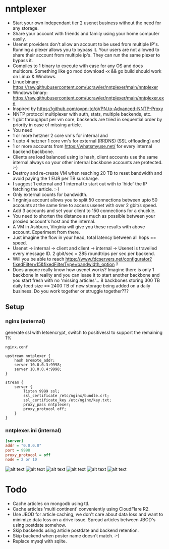 # nntplexer

- Start your own independant tier 2 usenet business without the need for any storage.
- Share your account with friends and family using your home computer easily.
- Usenet providers don't allow an account to be used from multiple IP's. Running a plexer allows you to bypass it. Your users are not allowed to share their account from multiple ip's. They can run the same plexer to bypass it.
- Compiles to 1 binary to execute with ease for any OS and does multicore. Something like go mod download -x && go build should work on Linux & Windows.
- Linux binary: https://raw.githubusercontent.com/ucrawler/nntplexer/main/nntplexer
- Windows binary: https://raw.githubusercontent.com/ucrawler/nntplexer/main/nntplexer.exe
- Inspired by https://github.com/ovpn-to/oVPN.to-Advanced-NNTP-Proxy
- NNTP protocol multiplexer with auth, stats, multiple backends, etc.
- 1 gbit throughput per vm core, backends are tried in sequential order by priority in case of missing article.
- You need
- 1 or more hetzner 2 core vm's for internal and
- 1 upto 4 hetzner 1 core vm's for external (RRDNS) (SSL offloading) and
- 1 or more accounts from https://whatsmyuse.net/ for every internal backend backbone.
- Clients are load balanced using ip hash, client accounts use the same internal always so your other internal backbone accounts are protected. :-)
- Destroy and re-create VM when reaching 20 TB to reset bandwidth and avoid paying the 1 EUR per TB surcharge.
- I suggest 1 external and 1 internal to start out with to 'hide' the IP fetching the article. :-)
- Only external counts for bandwidth.
- 1 ngninja account allows you to split 50 connections between upto 50 accounts at the same time to access usenet with over 2 gbit/s speed.
- Add 3 accounts and set your client to 150 connections for a chuckle.
- You need to shorten the distance as much as possible between your proxied account's host and the internal.
- A VM in Ashburn, Virginia will give you these results with above account. Experiment from there.
- Just imagine the flow in your head, total latency between all hops == speed. 
- Usenet -> internal -> client and client -> internal -> Usenet is travelled every message ID. 2 gbit/sec = 285 roundtrips per sec per backend.
- Will you be able to reach https://www.fdcservers.net/configurator?fixedFilter=15&fixedFilterType=bandwidth_option ?
- Does anyone really know how usenet works? Imagine there is only 1 backbone in reality and you can lease it to start another backbone and you start fresh with no 'missing articles'...
8 backbones storing 300 TB daily feed size == 2400 TB of new storage being added on a daily business. Do you work together or struggle together???

## Setup

### nginx (external)

generate ssl with letsencrypt, switch to positivessl to support the remaining 1%

`nginx.conf`

```nginx
upstream nntplexer {
    hash $remote_addr;
    server 10.0.0.3:9998;
    server 10.0.0.4:9998;
}

stream {
    server {
        listen 9999 ssl;
        ssl_certificate /etc/nginx/bundle.crt;
        ssl_certificate_key /etc/nginx/key.txt;
        proxy_pass nntplexer;
        proxy_protocol off;
    }
}
```

### nntplexer.ini (internal)

```ini
[server]
addr = "0.0.0.0"
port = 9998
proxy_protocol = off
node = 2 or 10
```

![alt text](https://raw.githubusercontent.com/ucrawler/nntplexer/main/grafana.png)
![alt text](https://raw.githubusercontent.com/ucrawler/nntplexer/main/backends%20table.png)
![alt text](https://raw.githubusercontent.com/ucrawler/nntplexer/main/users%20table.png)
![alt text](https://raw.githubusercontent.com/ucrawler/nntplexer/main/vms.png)
![alt text](https://raw.githubusercontent.com/ucrawler/nntplexer/main/console.png)
![alt text](https://raw.githubusercontent.com/ucrawler/nntplexer/main/article%20succes%20rate.png)

# Todo

- Cache articles on mongodb using ttl. 
- Cache articles 'multi continent' conveniently using CloudFlare R2.
- Use JBOD for article caching, we don't care about data loss and want to minimize data loss on a drive issue. Spread articles between JBOD's using postdate somehow.
- Skip backends using article postdate and backend retention.
- Skip backend when poster name doesn't match. :-)
- Replace mysql with sqlite.
